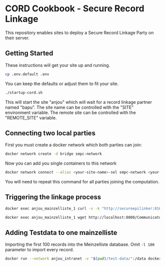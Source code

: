 # CORD Cookbook - Secure Record Linkage
This repository enables sites to deploy a Secure Record Linkage Party on their server.

## Getting Started

These instructions will get your site up and running.

``` sh
cp .env.default .env
```

You can keep the defaults or adjust them to fit your site.

``` sh
./startup-cord.sh
```

This will start the site "anjou" which will wait for a record linkage partner named "bapu".
The site name can be controlled with the "SITE" environment variable. The remote site can be controlled with the "REMOTE_SITE" variable.

## Connecting two local parties

First you must create a docker network which both parties can join:
``` sh
docker network create -d bridge smpc-network
```

Now you can add you single containers to this network

``` sh
docker network connect --alias <your-site-name>-sel smpc-network <your-site-name>_secureepilinker_1
```

You will need to repeat this command for all parties joining the computation.

## Triggering the linkage process

``` sh
docker exec anjou_mainzelliste_1 curl -v -k "http://secureepilinker:8161/test/bapu"
```

``` sh
docker exec anjou_mainzelliste_1 wget http://localhost:8080/Communicator/triggerMNMatch/bapu
```

## Adding Testdata to one mainzelliste

Importing the first 100 records into the Meinzelliste database. Omit ```-l 100``` parameter to import every record.

``` sh
docker run --network anjou_intranet -v "$(pwd)/test-data/":/data docker.verbis.dkfz.de/cord/mainzelliste-benchmark ADD_PATIENT -i "/data/A1_Person.csv" -c "/data/A1_Person.csv.rules" -t "CSV" -k "testApi" -u "http://mainzelliste:8080" -l 100
```
